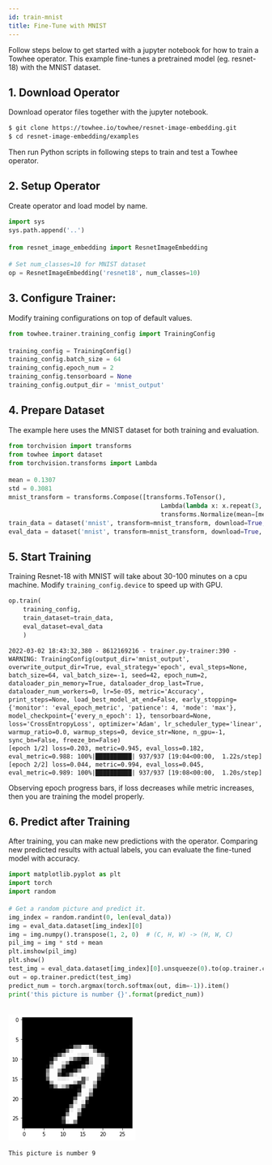 ```yaml
---
id: train-mnist
title: Fine-Tune with MNIST
---
```


Follow steps below to get started with a jupyter notebook for how to train a Towhee operator.
This example fine-tunes a pretrained model (eg. resnet-18) with the MNIST dataset.

## 1. Download Operator
Download operator files together with the jupyter notebook.
```bash
$ git clone https://towhee.io/towhee/resnet-image-embedding.git
$ cd resnet-image-embedding/examples
```
Then run Python scripts in following steps to train and test a Towhee operator.

## 2. Setup Operator
Create operator and load model by name.
```python
import sys
sys.path.append('..')

from resnet_image_embedding import ResnetImageEmbedding

# Set num_classes=10 for MNIST dataset
op = ResnetImageEmbedding('resnet18', num_classes=10)
```

## 3. Configure Trainer:
Modify training configurations on top of default values.
```python
from towhee.trainer.training_config import TrainingConfig

training_config = TrainingConfig()
training_config.batch_size = 64
training_config.epoch_num = 2
training_config.tensorboard = None
training_config.output_dir = 'mnist_output'
```

## 4. Prepare Dataset
The example here uses the MNIST dataset for both training and evaluation.
```python
from torchvision import transforms
from towhee import dataset
from torchvision.transforms import Lambda

mean = 0.1307
std = 0.3081
mnist_transform = transforms.Compose([transforms.ToTensor(),
                                          Lambda(lambda x: x.repeat(3, 1, 1)),
                                          transforms.Normalize(mean=[mean] * 3, std=[std] * 3)])
train_data = dataset('mnist', transform=mnist_transform, download=True, root='data', train=True)
eval_data = dataset('mnist', transform=mnist_transform, download=True, root='data', train=False)
```

## 5. Start Training

Training Resnet-18 with MNIST will take about 30-100 minutes on a cpu machine.
Modify `training_config.device` to speed up with GPU.
```python
op.train(
    training_config,
    train_dataset=train_data,
    eval_dataset=eval_data
    )
```

    2022-03-02 18:43:32,380 - 8612169216 - trainer.py-trainer:390 - WARNING: TrainingConfig(output_dir='mnist_output', overwrite_output_dir=True, eval_strategy='epoch', eval_steps=None, batch_size=64, val_batch_size=-1, seed=42, epoch_num=2, dataloader_pin_memory=True, dataloader_drop_last=True, dataloader_num_workers=0, lr=5e-05, metric='Accuracy', print_steps=None, load_best_model_at_end=False, early_stopping={'monitor': 'eval_epoch_metric', 'patience': 4, 'mode': 'max'}, model_checkpoint={'every_n_epoch': 1}, tensorboard=None, loss='CrossEntropyLoss', optimizer='Adam', lr_scheduler_type='linear', warmup_ratio=0.0, warmup_steps=0, device_str=None, n_gpu=-1, sync_bn=False, freeze_bn=False)
    [epoch 1/2] loss=0.203, metric=0.945, eval_loss=0.182, eval_metric=0.988: 100%|██████████| 937/937 [19:04<00:00,  1.22s/step]
    [epoch 2/2] loss=0.044, metric=0.994, eval_loss=0.045, eval_metric=0.989: 100%|██████████| 937/937 [19:08<00:00,  1.20s/step]

Observing epoch progress bars, if loss decreases while metric increases, then you are training the model properly.

## 6. Predict after Training

After training, you can make new predictions with the operator.
Comparing new predicted results with actual labels, you can evaluate the fine-tuned model with accuracy.

```python
import matplotlib.pyplot as plt
import torch
import random

# Get a random picture and predict it.
img_index = random.randint(0, len(eval_data))
img = eval_data.dataset[img_index][0]
img = img.numpy().transpose(1, 2, 0)  # (C, H, W) -> (H, W, C)
pil_img = img * std + mean
plt.imshow(pil_img)
plt.show()
test_img = eval_data.dataset[img_index][0].unsqueeze(0).to(op.trainer.configs.device)
out = op.trainer.predict(test_img)
predict_num = torch.argmax(torch.softmax(out, dim=-1)).item()
print('this picture is number {}'.format(predict_num))
```


​    
![png](mnist_example.png)
​    


    This picture is number 9

